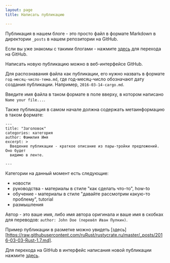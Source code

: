 ```yaml
---
layout: page
title: Написать публикацию

---
```


Публикация в нашем блоге - это просто файл в формате Markdown в
директории `_posts` в нашем репозитории на GitHub.

Если вы уже знакомы с такими блогами - нажмите [здесь][post] для
перехода на GitHub.

Написать новую публикацию можно в веб-интерфейсе GitHub.

Для распознавания файла как публикации, его нужно назвать в формате
`год-месяц-число-тема.md`, где год-месяц-число обозначают дату
создания публикации. Например, `2016-03-14-cargo.md`.

Введите имя файла в таком формате в поле вверху, в котором написано
`Name your file...`.

Также публикация в самом начале должна содержать метаинформацию в таком формате:

```
---
title: "Заголовок"
categories: категория
author: Фамилия Имя
excerpt: >
  Введение публикации - краткое описание из пары-тройки предложений. Оно будет
  видимо в ленте.

---

```

Категории на данный момент есть следующие:

* новости
* руководства - материалы в стиле "как сделать что-то", how-to
* обучение - материалы в стиле "давайте рассмотрим какую-то проблему", tutorial
* размышления

Автор - это ваше имя, либо имя автора оригинала и ваше имя в скобках
для переводов: `author: John Doe (перевёл Иван Пупкин)`.

Пример публикации в разметке можно увидеть
[здесь][https://raw.githubusercontent.com/ruRust/rustycrate.ru/master/_posts/2016-03-03-Rust-1.7.md].

Для перехода на GitHub в интерфейс написания новой публикации нажмите
[здесь][post].

[post]: https://github.com/ruRust/rustycrate.ru/new/master/_posts
